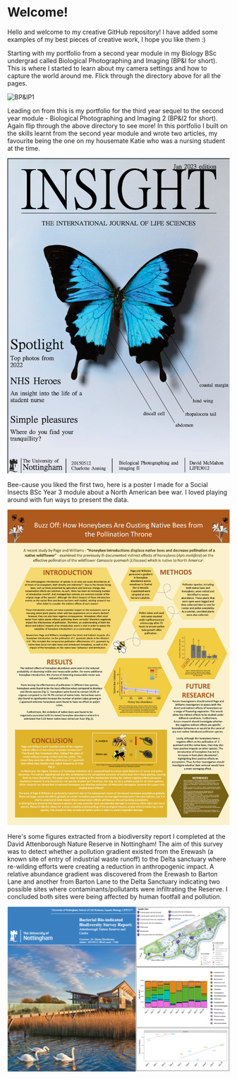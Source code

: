 # Welcome!
Hello and welcome to my creative GitHub repository! I have added some examples of my best pieces of creative work, I hope you like them :)

Starting with my portfolio from a second year module in my Biology BSc undergrad called Biological Photographing and Imaging (BP&I for short). This is where I started to learn about my camera settings and how to capture the world around me. Flick through the directory above for all the pages.

![BP&IP1](biological_photographing_and_imaging_portfolio_1/page_0.jpg)

Leading on from this is my portfolio for the third year sequel to the second year module - Biological Photographing and Imaging 2 (BP&I2 for short). Again flip through the above directory to see more! In this portfolio I built on the skills learnt from the second year module and wrote two articles, my favourite being the one on my housemate Katie who was a nursing student at the time.

![BP&IP2](biological_photographing_and_imaging_portfolio_2/page_0.png)

Bee-cause you liked the first two, here is a poster I made for a Social Insects BSc Year 3 module about a North American bee war. I loved playing around with fun ways to present the data.

![SIP](social_biology_poster.png)

Here's some figures extracted from a biodiversity report I completed at the David Attenborough Nature Reserve in Nottingham! The aim of this survey was to detect whether a pollution gradient existed from the Erewash (a known site of entry of industrial waste runoff) to the Delta sanctuary where re-wilding efforts were creating a reduction in anthropogenic impact. A relative abundance gradient was discovered from the Erewash to Barton Lane and another from Barton Lane to the Delta Sanctuary indicating two possible sites where contaminants/pollutants were infiltrating the Reserve. I concluded both sites were being affected by human footfall and pollution.

![ABS](aquatic_biology_survey.png)

